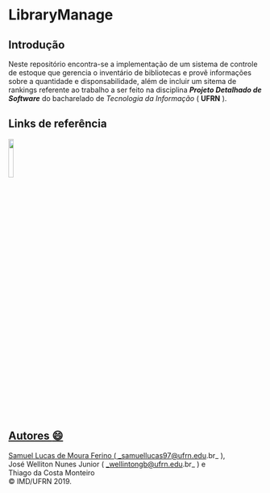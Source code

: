 # LibraryManage 

## Introdução  

Neste repositório encontra-se a implementação de um sistema de controle de estoque que gerencia o inventário de bibliotecas e provê informações sobre a quantidade e disponsabilidade, além de incluir um sitema de rankings referente ao trabalho a ser feito na disciplina ***Projeto Detalhado de Software*** do bacharelado de _Tecnologia da Informação_ ( **UFRN** ).
  


## Links de referência 

<p align="left">
<a href="https://junit.org/junit5/"><img src="https://cdn-images-1.medium.com/max/982/1*AiTBjfsoj3emarTpaeNgKQ.png" width="14%"  />
</p>

## Autores :smile: 
  
 
Samuel Lucas de Moura Ferino ( _samuellucas97@ufrn.edu.br_ ),    
José Welliton Nunes Junior ( _wellintongb@ufrn.edu.br_ ) e  
Thiago da Costa Monteiro       
:copyright: IMD/UFRN 2019.
